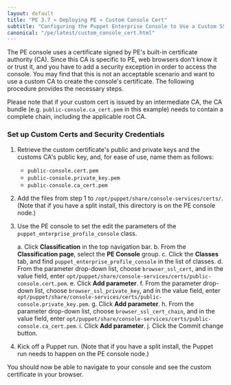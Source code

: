 ```yaml
---
layout: default
title: "PE 3.7 » Deploying PE » Custom Console Cert"
subtitle: "Configuring the Puppet Enterprise Console to Use a Custom SSL Certificate"
canonical: "/pe/latest/custom_console_cert.html"
---
```


The PE console uses a certificate signed by PE's built-in certificate authority (CA). Since this CA is specific to PE, web browsers don't know it or trust it, and you have to add a security exception in order to access the console. You may find that this is not an acceptable scenario and want to use a custom CA to create the console's certificate. The following procedure provides the necessary steps. 

Please note that if your custom cert is issued by an intermediate CA, the CA bundle (e.g. `public-console.ca_cert.pem` in this example) needs to contain a complete chain, including the applicable root CA.

### Set up Custom Certs and Security Credentials

1. Retrieve the custom certificate's public and private keys and the customs CA's public key, and, for ease of use, name them as follows:

   * `public-console.cert.pem`
   * `public-console.private_key.pem`
   * `public-console.ca_cert.pem`
   
2. Add the files from step 1 to `/opt/puppet/share/console-services/certs/`. (Note that if you have a split install, this directory is on the PE console node.) 
3. Use the PE console to set the edit the parameters of the `puppet_enterprise_profile_console` class.

   a. Click __Classification__ in the top navigation bar. 
   b. From the __Classification page__, select the __PE Console__ group. 
   c. Click the __Classes__ tab, and find `puppet_enterprise_profile_console` in the list of classes. 
   d. From the parameter drop-down list, choose `browser_ssl_cert`, and in the value field, enter `opt/puppet/share/console-services/certs/public-console.cert.pem`.
   e. Click __Add parameter__.
   f. From the parameter drop-down list, choose `browser_ssl_private_key`, and in the value field, enter `opt/puppet/share/console-services/certs/public-console.private_key.pem`.
   g. Click __Add parameter__.
   h. From the parameter drop-down list, choose `browser_ssl_cert_chain`, and in the value field, enter `opt/puppet/share/console-services/certs/public-console.ca_cert.pem`.
   i. Click __Add parameter__.
   j. Click the Commit change button. 

4. Kick off a Puppet run. (Note that if you have a split install, the Puppet run needs to happen on the PE console node.)  

You should now be able to navigate to your console and see the custom certificate in your browser.
